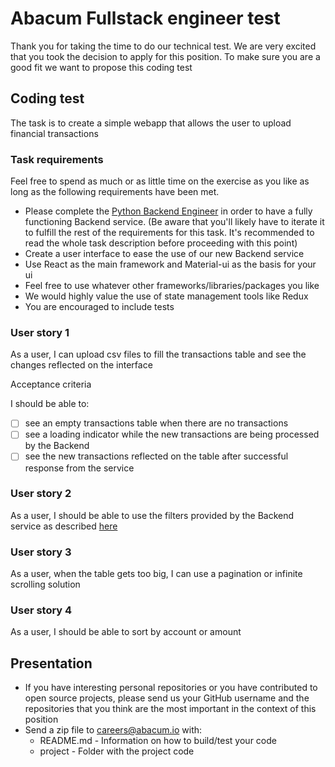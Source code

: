 # Abacum Fullstack engineer test

Thank you for taking the time to do our technical test. 
We are very excited that you took the decision to apply for this position. 
To make sure you are a good fit we want to propose this coding test

## Coding test

The task is to create a simple webapp that allows the user to upload financial transactions 

### Task requirements

Feel free to spend as much or as little time on the exercise as you like as long as the following requirements have been met.

- Please complete the [Python Backend Engineer](backed-python/test-python-backend-engineer.md) in order to have a fully functioning Backend service. (Be aware that you'll likely have to iterate it to fulfill the rest of the requirements for this task. It's recommended to read the whole task description before proceeding with this point)
- Create a user interface to ease the use of our new Backend service
- Use React as the main framework and Material-ui as the basis for your ui
- Feel free to use whatever other frameworks/libraries/packages you like
- We would highly value the use of state management tools like Redux 
- You are encouraged to include tests

### User story 1

As a user, I can upload csv files to fill the transactions table and see the changes reflected on the interface

Acceptance criteria

I should be able to:
- [ ] see an empty transactions table when there are no transactions
- [ ] see a loading indicator while the new transactions are being processed by the Backend
- [ ] see the new transactions reflected on the table after successful response from the service

### User story 2

As a user, I should be able to use the filters provided by the Backend service as described [here](backed-python/test-python-backend-engineer.md)

### User story 3

As a user, when the table gets too big, I can use a pagination or infinite scrolling solution

### User story 4

As a user, I should be able to sort by account or amount

## Presentation

- If you have interesting personal repositories or you have contributed to open source projects, 
please send us your GitHub username and the repositories that you think are the most important in the context of this position
- Send a zip file to careers@abacum.io with:
  - README.md - Information on how to build/test your code
  - project - Folder with the project code
